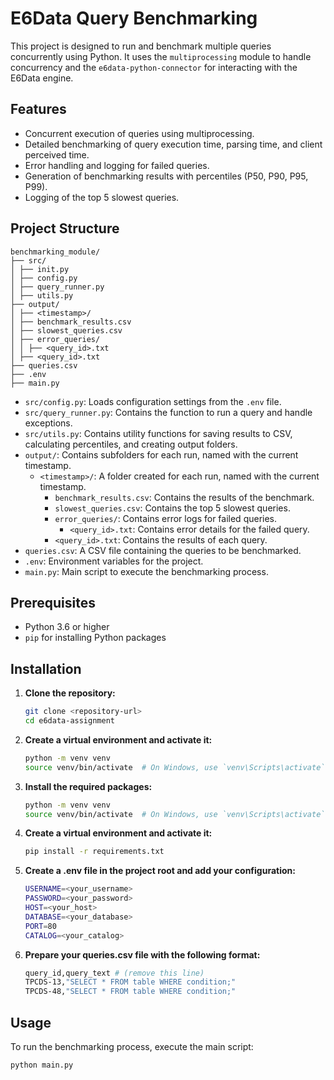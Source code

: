 # E6Data Query Benchmarking

This project is designed to run and benchmark multiple queries concurrently using Python. It uses the `multiprocessing` module to handle concurrency and the `e6data-python-connector` for interacting with the E6Data engine.

## Features

- Concurrent execution of queries using multiprocessing.
- Detailed benchmarking of query execution time, parsing time, and client perceived time.
- Error handling and logging for failed queries.
- Generation of benchmarking results with percentiles (P50, P90, P95, P99).
- Logging of the top 5 slowest queries.

## Project Structure

```
benchmarking_module/
├── src/
│ ├── init.py
│ ├── config.py
│ ├── query_runner.py
│ ├── utils.py
├── output/
│ ├── <timestamp>/
│ ├── benchmark_results.csv
│ ├── slowest_queries.csv
│ ├── error_queries/
│ │ ├── <query_id>.txt
│ ├── <query_id>.txt
├── queries.csv
├── .env
├── main.py
```

- `src/config.py`: Loads configuration settings from the `.env` file.
- `src/query_runner.py`: Contains the function to run a query and handle exceptions.
- `src/utils.py`: Contains utility functions for saving results to CSV, calculating percentiles, and creating output folders.
- `output/`: Contains subfolders for each run, named with the current timestamp.
  - `<timestamp>/`: A folder created for each run, named with the current timestamp.
    - `benchmark_results.csv`: Contains the results of the benchmark.
    - `slowest_queries.csv`: Contains the top 5 slowest queries.
    - `error_queries/`: Contains error logs for failed queries.
      - `<query_id>.txt`: Contains error details for the failed query.
    - `<query_id>.txt`: Contains the results of each query.
- `queries.csv`: A CSV file containing the queries to be benchmarked.
- `.env`: Environment variables for the project.
- `main.py`: Main script to execute the benchmarking process.

## Prerequisites

- Python 3.6 or higher
- `pip` for installing Python packages

## Installation

1. **Clone the repository:**
   ```bash
   git clone <repository-url>
   cd e6data-assignment
   ```
2. **Create a virtual environment and activate it:**
   ```bash
   python -m venv venv
   source venv/bin/activate  # On Windows, use `venv\Scripts\activate`
   ```
3. **Install the required packages:**
   ```bash
   python -m venv venv
   source venv/bin/activate  # On Windows, use `venv\Scripts\activate`
   ```
4. **Create a virtual environment and activate it:**
   ```bash
   pip install -r requirements.txt
   ```
5. **Create a .env file in the project root and add your configuration:**
   ```bash
   USERNAME=<your_username>
   PASSWORD=<your_password>
   HOST=<your_host>
   DATABASE=<your_database>
   PORT=80
   CATALOG=<your_catalog>
   ```
6. **Prepare your queries.csv file with the following format:**
   ```bash
   query_id,query_text # (remove this line)
   TPCDS-13,"SELECT * FROM table WHERE condition;"
   TPCDS-48,"SELECT * FROM table WHERE condition;"
   ```

## Usage
To run the benchmarking process, execute the main script:
   ```bash
  python main.py
   ```
